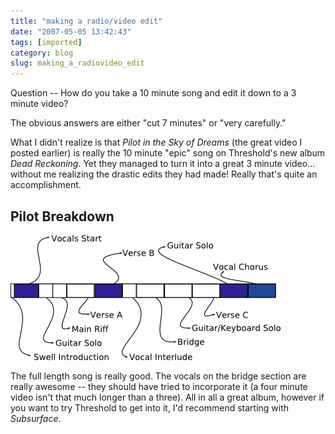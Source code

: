 ```yaml
---
title: "making a radio/video edit"
date: "2007-05-05 13:42:43"
tags: [imported]
category: blog
slug: making_a_radiovideo_edit
---
```


Question -- How do you take a 10 minute song and edit it down to a 3 minute video?

The obvious answers are either "cut 7 minutes" or "very carefully."

What I didn't realize is that <em>Pilot in the Sky of Dreams</em> (the great video I posted earlier) is really the 10 minute "epic" song on Threshold's new album <em>Dead Reckoning</em>. Yet they managed to turn it into a great 3 minute video... without me realizing the drastic edits they had made! Really that's quite an accomplishment.

## Pilot Breakdown

![Breakdown](pilot.png)

The full length song is really good. The vocals on the bridge section are really awesome -- they should have tried to incorporate it (a four minute video isn't that much longer than a three). All in all a great album, however if you want to try Threshold to get into it, I'd recommend starting with <em>Subsurface</em>.

